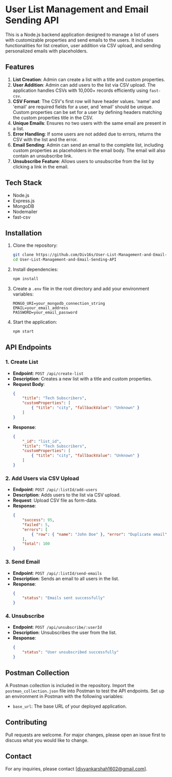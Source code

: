 # User List Management and Email Sending API

This is a Node.js backend application designed to manage a list of users with customizable properties and send emails to the users. It includes functionalities for list creation, user addition via CSV upload, and sending personalized emails with placeholders.

## Features

1. **List Creation**: Admin can create a list with a title and custom properties.
2. **User Addition**: Admin can add users to the list via CSV upload. The application handles CSVs with 10,000+ records efficiently using `fast-csv`.
3. **CSV Format**: The CSV's first row will have header values. 'name' and 'email' are required fields for a user, and 'email' should be unique. Custom properties can be set for a user by defining headers matching the custom properties title in the CSV.
4. **Unique Emails**: Ensures no two users with the same email are present in a list.
5. **Error Handling**: If some users are not added due to errors, returns the CSV with the list and the error.
6. **Email Sending**: Admin can send an email to the complete list, including custom properties as placeholders in the email body. The email will also contain an unsubscribe link.
7. **Unsubscribe Feature**: Allows users to unsubscribe from the list by clicking a link in the email.

## Tech Stack

- Node.js
- Express.js
- MongoDB
- Nodemailer
- fast-csv

## Installation

1. Clone the repository:
    ```bash
    git clone https://github.com/Div16s/User-List-Management-and-Email-Sending-API.git
    cd User-List-Management-and-Email-Sending-API
    ```

2. Install dependencies:
    ```bash
    npm install
    ```

3. Create a `.env` file in the root directory and add your environment variables:
    ```env
    MONGO_URI=your_mongodb_connection_string
    EMAIL=your_email_address
    PASSWORD=your_email_password
    ```

4. Start the application:
    ```bash
    npm start
    ```

## API Endpoints

### 1. Create List
- **Endpoint**: `POST /api/create-list`
- **Description**: Creates a new list with a title and custom properties.
- **Request Body**:
    ```json
    {
        "title": "Tech Subscribers",
        "customProperties": [
            { "title": "city", "fallbackValue": "Unknown" }
        ]
    }
    ```
- **Response**:
    ```json
    {
        "_id": "list_id",
        "title": "Tech Subscribers",
        "customProperties": [
            { "title": "city", "fallbackValue": "Unknown" }
        ]
    }
    ```

### 2. Add Users via CSV Upload
- **Endpoint**: `POST /api/:listId/add-users`
- **Description**: Adds users to the list via CSV upload.
- **Request**: Upload CSV file as form-data.
- **Response**:
    ```json
    {
        "success": 95,
        "failed": 5,
        "errors": [
            { "row": { "name": "John Doe" }, "error": "Duplicate email" }
        ],
        "total": 100
    }
    ```

### 3. Send Email
- **Endpoint**: `POST /api/:listId/send-emails`
- **Description**: Sends an email to all users in the list.
- **Response**:
    ```json
    {
        "status": "Emails sent successfully"
    }
    ```

### 4. Unsubscribe
- **Endpoint**: `POST /api/unsubscribe/:userId`
- **Description**: Unsubscribes the user from the list.
- **Response**:
    ```json
    {
        "status": "User unsubscribed successfully"
    }
    ```

## Postman Collection

A Postman collection is included in the repository. Import the `postman_collection.json` file into Postman to test the API endpoints. Set up an environment in Postman with the following variables:

- `base_url`: The base URL of your deployed application.


## Contributing

Pull requests are welcome. For major changes, please open an issue first to discuss what you would like to change.

## Contact

For any inquiries, please contact [divyankarshah1602@gmail.com].
